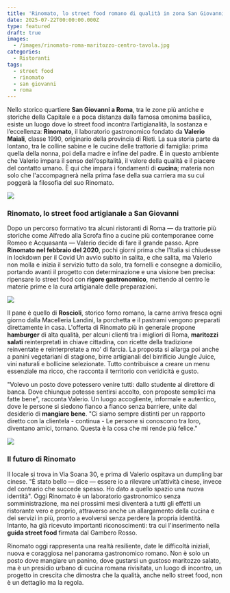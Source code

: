 ```yaml
---
title: 'Rinomato, lo street food romano di qualità in zona San Giovanni'
date: 2025-07-22T00:00:00.000Z
type: featured
draft: true
images:
  - /images/rinomato-roma-maritozzo-centro-tavola.jpg
categories:
  - Ristoranti
tags:
  - street food
  - rinomato
  - san giovanni
  - roma
---
```


Nello storico quartiere **San Giovanni a Roma**, tra le zone più antiche e storiche della Capitale e a poca distanza dalla famosa omonima basilica, esiste un luogo dove lo street food incontra l’artigianalità, la sostanza e l’eccellenza: **Rinomato**, il laboratorio gastronomico fondato da **Valerio Maiali**, classe 1990, originario della provincia di Rieti. La sua storia parte da lontano, tra le colline sabine e le cucine delle trattorie di famiglia: prima quella della nonna, poi della madre e infine del padre. È in questo ambiente che Valerio impara il senso dell’ospitalità, il valore della qualità e il piacere del contatto umano. È qui che impara i fondamenti di **cucina**; materia non solo che l'accompagnerà nella prima fase della sua carriera ma su cui poggerà la filosofia del suo Rinomato.

![](/images/rinomato-roma-san-giovanni-centro-tavola.jpg)

### Rinomato, lo street food artigianale a San Giovanni

Dopo un percorso formativo tra alcuni ristoranti di Roma — da trattorie più storiche come Alfredo alla Scrofa fino a cucine più contemporanee come Romeo e Acquasanta — Valerio decide di fare il grande passo. Apre **Rinomato nel febbraio del 2020**, pochi giorni prima che l'Italia si chiudesse in lockdown per il Covid Un avvio subito in salita, e che salita, ma Valerio non molla e inizia il servizio tutto da solo, tra fornelli e consegne a domicilio, portando avanti il progetto con determinazione e una visione ben precisa: ripensare lo street food con **rigore gastronomico**, mettendo al centro le materie prime e la cura artigianale delle preparazioni.

![](/images/rinomato-roma-centro-tavola.jpg)

Il pane è quello di **Roscioli**, storico forno romano, la carne arriva fresca ogni giorno dalla Macelleria Landini, la porchetta e il pastrami vengono preparati direttamente in casa. L'offerta di Rinomato più in generale propone **hamburger** di alta qualità, per alcuni clienti tra i migliori di Roma, **maritozzi salati** reinterpretati in chiave cittadina, con ricette della tradizione reinventate e reinterpretate a mo' di farcia. La proposta si allarga poi anche a panini vegetariani di stagione, birre artigianali del birrificio Jungle Juice, vini naturali e bollicine selezionate. Tutto contribuisce a creare un menu essenziale ma ricco, che racconta il territorio con veridicità e gusto.

"Volevo un posto dove potessero venire tutti: dallo studente al direttore di banca. Dove chiunque potesse sentirsi accolto, con proposte semplici ma fatte bene", racconta Valerio. Un luogo accogliente, informale e autentico, dove le persone si siedono fianco a fianco senza barriere, unite dal desiderio di **mangiare bene**. "Ci siamo sempre distinti per un rapporto diretto con la clientela - continua - Le persone si conoscono tra loro, diventano amici, tornano. Questa è la cosa che mi rende più felice."

![](/images/rinomato-roma-sala-centro-tavola.jpg)

### Il futuro di Rinomato

Il locale si trova in Via Soana 30, e prima di Valerio ospitava un dumpling bar cinese. "È stato bello — dice — essere io a rilevare un’attività cinese, invece del contrario che succede spesso. Ho dato a quello spazio una nuova identità". Oggi Rinomato è un laboratorio gastronomico senza somministrazione, ma nei prossimi mesi diventerà a tutti gli effetti un ristorante vero e proprio, attraverso anche un allargamento della cucina e dei servizi in più, pronto a evolversi senza perdere la propria identità. Intanto, ha già ricevuto importanti riconoscimenti: tra cui l'inserimento nella **guida street food** firmata dal Gambero Rosso.

Rinomato oggi rappresenta una realtà resiliente, date le difficoltà iniziali, nuova e coraggiosa nel panorama gastronomico romano. Non è solo un posto dove mangiare un panino, dove gustarsi un gustoso maritozzo salato, ma è un presidio urbano di cucina romana rivisitata, un luogo di incontro, un progetto in crescita che dimostra che la qualità, anche nello street food, non è un dettaglio ma la regola.
